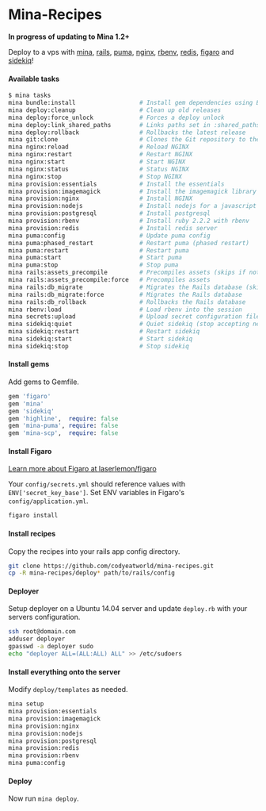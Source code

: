 Mina-Recipes
============

**In progress of updating to Mina 1.2+**

Deploy to a vps with [mina](https://github.com/mina-deploy/mina), [rails](https://github.com/rails/rails), [puma](https://github.com/puma/puma), [nginx](https://github.com/nginx/nginx), [rbenv](https://github.com/sstephenson/rbenv), [redis](https://github.com/redis), [figaro](https://github.com/laserlemon/figaro) and [sidekiq](https://github.com/mperham/sidekiq)!

#### Available tasks

```bash
$ mina tasks
mina bundle:install                  # Install gem dependencies using Bundler
mina deploy:cleanup                  # Clean up old releases
mina deploy:force_unlock             # Forces a deploy unlock
mina deploy:link_shared_paths        # Links paths set in :shared_paths
mina deploy:rollback                 # Rollbacks the latest release
mina git:clone                       # Clones the Git repository to the release path
mina nginx:reload                    # Reload NGINX
mina nginx:restart                   # Restart NGINX
mina nginx:start                     # Start NGINX
mina nginx:status                    # Status NGINX
mina nginx:stop                      # Stop NGINX
mina provision:essentials            # Install the essentials
mina provision:imagemagick           # Install the imagemagick library
mina provision:nginx                 # Install NGINX
mina provision:nodejs                # Install nodejs for a javascript runtime
mina provision:postgresql            # Install postgresql
mina provision:rbenv                 # Install ruby 2.2.2 with rbenv
mina provision:redis                 # Install redis server
mina puma:config                     # Update puma config
mina puma:phased_restart             # Restart puma (phased restart)
mina puma:restart                    # Restart puma
mina puma:start                      # Start puma
mina puma:stop                       # Stop puma
mina rails:assets_precompile         # Precompiles assets (skips if nothing has changed since the last release)
mina rails:assets_precompile:force   # Precompiles assets
mina rails:db_migrate                # Migrates the Rails database (skips if nothing has changed since the last release)
mina rails:db_migrate:force          # Migrates the Rails database
mina rails:db_rollback               # Rollbacks the Rails database
mina rbenv:load                      # Load rbenv into the session
mina secrets:upload                  # Upload secret configuration files
mina sidekiq:quiet                   # Quiet sidekiq (stop accepting new work)
mina sidekiq:restart                 # Restart sidekiq
mina sidekiq:start                   # Start sidekiq
mina sidekiq:stop                    # Stop sidekiq
```

#### Install gems

Add gems to Gemfile.

```ruby
gem 'figaro'
gem 'mina'
gem 'sidekiq'
gem 'highline',  require: false
gem 'mina-puma', require: false
gem 'mina-scp',  require: false
```

#### Install Figaro 

[Learn more about Figaro at laserlemon/figaro](https://github.com/laserlemon/figaro)

Your `config/secrets.yml` should reference values with `ENV['secret_key_base']`.
Set ENV variables in Figaro's `config/application.yml`.

```bash
figaro install
```

#### Install recipes

Copy the recipes into your rails app config directory.

```bash
git clone https://github.com/codyeatworld/mina-recipes.git
cp -R mina-recipes/deploy* path/to/rails/config
```

#### Deployer

Setup deployer on a Ubuntu 14.04 server and update `deploy.rb` with your servers configuration.

```bash
ssh root@domain.com
adduser deployer
gpasswd -a deployer sudo
echo "deployer ALL=(ALL:ALL) ALL" >> /etc/sudoers
```

#### Install everything onto the server

Modify `deploy/templates` as needed.

```bash
mina setup
mina provision:essentials
mina provision:imagemagick
mina provision:nginx
mina provision:nodejs
mina provision:postgresql
mina provision:redis
mina provision:rbenv
mina puma:config
```

#### Deploy

Now run `mina deploy`.
